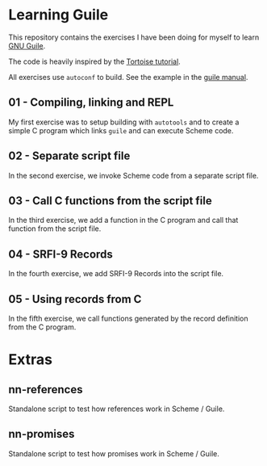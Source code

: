 # Learning Guile

This repository contains the exercises I have been doing for myself to learn [GNU
Guile](https://www.gnu.org/software/guile/).

The code is heavily inspired by the [Tortoise tutorial](https://www.gnu.org/software/guile/docs/guile-tut/tutorial.html).

All exercises use `autoconf` to build. See the example in the [guile
manual](https://www.gnu.org/software/guile/manual/html_node/A-Sample-Guile-Main-Program.html#Building-the-Example-with-Autoconf).

## 01 - Compiling, linking and REPL

My first exercise was to setup building with `autotools` and to create a simple C program which links `guile` and can
execute Scheme code.

## 02 - Separate script file

In the second exercise, we invoke Scheme code from a separate script file.

## 03 - Call C functions from the script file

In the third exercise, we add a function in the C program and call that function from the script file.

## 04 - SRFI-9 Records

In the fourth exercise, we add SRFI-9 Records into the script file.

## 05 - Using records from C

In the fifth exercise, we call functions generated by the record definition from the C program.

# Extras

## nn-references

Standalone script to test how references work in Scheme / Guile.

## nn-promises

Standalone script to test how promises work in Scheme / Guile.
